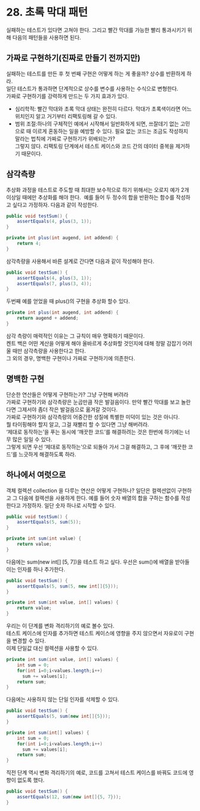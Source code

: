 # 28. 초록 막대 패턴
실패하는 테스트가 있다면 고쳐야 한다. 그리고 빨간 막대를 가능한 빨리 통과시키기 위해 다음의 패턴들을 사용하면 된다.

## 가짜로 구현하기(진짜로 만들기 전까지만)
실패하는 테스트를 만든 후 첫 번째 구현은 어떻게 하는 게 좋을까? 상수를 반환하게 하라.  
일단 테스트가 통과하면 단계적으로 상수를 변수를 사용하는 수식으로 변형한다.  
가짜로 구현하기를 강력하게 만드는 두 가지 효과가 있다.
 - 심리학적: 빨간 막대와 초록 막대 상태는 완전히 다르다. 막대가 초록색이라면 어느 위치인지 알고 거기부터 리팩토링해 갈 수 있다.
 - 범위 조절:하나의 구체적인 예에서 시작해서 일반화하게 되면, 쓰잘데기 없는 고민으로 때 이르게 혼동하는 일을 예방할 수 있다.
필요 없는 코드는 조금도 작성하지 말라는 법칙에 가짜로 구현하기가 위배되는가?  
그렇지 않다. 리팩토링 단계에서 테스트 케이스와 코드 간의 데이터 중복을 제거하기 때문이다.

## 삼각측량
추상화 과정을 테스트로 주도할 때 최대한 보수적으로 하기 위해서는 오로지 예가 2개 이상일 때에만 추상화를 해야 한다.  
예를 들어 두 정수의 합을 반환하는 함수를 작성하고 싶다고 가정하자. 다음과 같이 작성한다.
```JAVA
public void testSum() {
    assertEquals(4, plus(3, 1));
}

private int plus(int augend, int addend) {
    return 4;
}

```
삼각측량을 사용해서 바른 설계로 간다면 다음과 같이 작성해야 한다.

```JAVA
public void testSum() {
    assertEquals(4, plus(3, 1));
    assertEquals(7, plus(3, 4));
}
```
두번째 예를 얻었을 때 plus()의 구현을 추상화 할수 있다.
```JAVA
private int plus(int augend, int addend) {
    return augend + addend;
}
```
삼각 측량이 매력적인 이유는 그 규칙이 매우 명확하기 때문이다.  
켄트 백은 어떤 계산을 어떻게 해야 올바르게 추상화할 것인지에 대해 정말 감잡기 어려울 때만 삼각측량을 사용한다고 한다.  
그 외의 경우, 명백한 구현이나 가짜로 구현하기에 의존한다.

## 명백한 구현
단순한 연산들은 어떻게 구현하는가? 그냥 구현해 버려라  
가짜로 구현하기와 삼각측량은 눈곱만큼 작은 발걸음이다. 만약 빨간 막대를 보고 놀란다면 그제서야 좀더 작은 발걸음으로 옮겨갈 것이다.  
가짜로 구현하기와 삼각측량의 어중간한 성질에 특별한 미덕이 있는 것은 아니다.  
뭘 타이핑해야 할지 알고, 그걸 재빨리 할 수 있다면 그냥 해버려라.  
‘제대로 동작하는’을 푸는 동시에 ‘깨끗한 코드’를 해결하려는 것은 한번에 하기에는 너무 많은 일일 수 있다.  
그렇게 되면 우선 ‘제대로 동작하는’으로 되돌아 가서 그걸 해결하고, 그 후에 ‘깨끗한 코드’를 느긋하게 해결하도록 하라.

## 하나에서 여럿으로
객체 컬렉션 collection 을 다루는 연산은 어떻게 구현하나? 일단은 컬렉션없이 구현하고 그 다음에 컬렉션을 사용하게 한다.
예를 들어 숫자 배열의 합을 구하는 함수를 작성한다고 가정하자. 일단 숫자 하나로 시작할 수 있다.
```JAVA
public void testSum() {
    assertEquals(5, sum(5));
}

private int sum(int value) {
    return value;
}
```
다음에는 sum(new int[] [5, 7])을 테스트 하고 싶다. 우선은 sum()에 배열을 받아들이는 인자를 하나 추가한다.

```JAVA
public void testSum() {
    assertEquals(5, sum(5, new int[]{5}));
}

private int sum(int value, int[] values) {
    return value;
}
```
우리는 이 단계를 변화 격리하기의 예로 볼수 있다.  
테스트 케이스에 인자를 추가하면 테스트 케이스에 영향을 주지 않으면서 자유로이 구현을 변경할 수 있다.  
이제 단일값 대신 컬렉션을 사용할 수 있다.

```JAVA
private int sum(int value, int[] values) {
    int sum = 0;
    for(int i=0;i<values.length;i++)
      sum += values[i];
    return sum;
}
```
다음에는 사용하지 않는 단일 인자를 삭제할 수 있다.
```JAVA
public void testSum() {
    assertEquals(5, sum(new int[]{5}));
}

private int sum(int[] values) {
    int sum = 0;
    for(int i=0;i<values.length;i++)
      sum += values[i];
    return sum;
}
```
직전 단계 역시 변화 격리하기의 예로, 코드를 고쳐서 테스트 케이스를 바꿔도 코드에 영향이 없도록 했다. 
```JAVA
public void testSum() {
    assertEquals(12, sum(new int[]{5, 7}));
}
```
